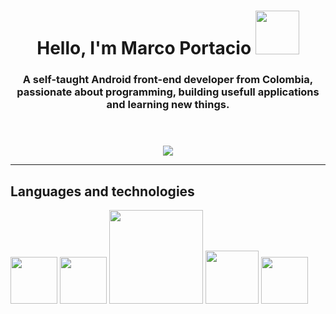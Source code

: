 <header align="center">
    <h1 align="center">Hello, I'm Marco Portacio <img src="https://i2.wp.com/www.android.com/static/2016/img/home/holiday-hero/android-8-oreo.gif?w=900&ssl=1" width="70"/></h1>
      
  <h3 align="center">A self-taught Android front-end developer from Colombia, passionate about programming, building usefull applications and learning new things.</h3>
</header>

<div class="badges" align="center">
  <a href="https://twitter.com/MarcoPortacio" target="_blank">
    <img src="https://img.shields.io/twitter/follow/MarcoPortacio?style=social"/>
  </a>
</div>

___
## Languages and technologies

<section class="technologies">
  <img src="https://upload.wikimedia.org/wikipedia/commons/thumb/0/06/Kotlin_Icon.svg/2048px-Kotlin_Icon.svg.png" width="75"/>
  <img src="https://3.bp.blogspot.com/-VVp3WvJvl84/X0Vu6EjYqDI/AAAAAAAAPjU/ZOMKiUlgfg8ok8DY8Hc-ocOvGdB0z86AgCLcBGAsYHQ/s1600/jetpack%2Bcompose%2Bicon_RGB.png" width="75"/>
  <img src="https://d1.awsstatic.com/asset-repository/products/amazon-rds/1024px-MySQL.ff87215b43fd7292af172e2a5d9b844217262571.png" width="150"/>
  <img src="https://damiandeluca.com.ar/wp-content/uploads/2018/03/firebase.png" width="85"/>
  <img src="https://git-scm.com/images/logos/downloads/Git-Icon-1788C.png" width="75"/>
</section>



